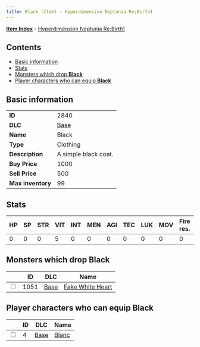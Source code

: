 ```yaml
---
title: Black (Item) - Hyperdimension Neptunia Re;Birth1
---
```


[**Item Index**](/neptunia/rb1/item/index.html) - [Hyperdimension Neptunia Re;Birth1](/neptunia/rb1)

## Contents

- [Basic information](#basic-information)
- [Stats](#stats)
- [Monsters which drop **Black**](#monsters-which-drop-black)
- [Player characters who can equip **Black**](#player-characters-who-can-equip-black)

## Basic information

|   |   |
| -- | -- |
| **ID** | 2840 |
| **DLC** | [Base](/neptunia/rb1/dlc/1-base.html) |
| **Name** | Black |
| **Type** | Clothing |
| **Description** | A simple black coat. |
| **Buy Price** | 1000 |
| **Sell Price** | 500 |
| **Max inventory** | 99 |


## Stats

| HP | SP | STR | VIT | INT | MEN | AGI | TEC | LUK | MOV | Fire res. | Ice res. | Wind res. | Lightning res. |
| -- | -- | --- | --- | --- | --- | --- | --- | --- | --- | --------- | -------- | --------- | -------------- |
| 0 | 0 | 0 | 5 | 0 | 0 | 0 | 0 | 0 | 0 | 0 | 0 | 0 | 0 |


## Monsters which drop **Black**

|    | ID | DLC | Name |
| -- | -- | --- | ---- |
| <input type="checkbox" id="rb1-monster-1-1051" class="trackbox" /> | 1051 | [Base](/neptunia/rb1/dlc/1-base.html) | [Fake White Heart](/neptunia/rb1/monster/1-1051-fake-white-heart.html) |


## Player characters who can equip **Black**

|    | ID | DLC | Name |
| -- | -- | --- | ---- |
| <input type="checkbox" id="rb1-player-1-4" class="trackbox" /> | 4 | [Base](/neptunia/rb1/dlc/1-base.html) | [Blanc](/neptunia/rb1/player/1-4-blanc.html) |
